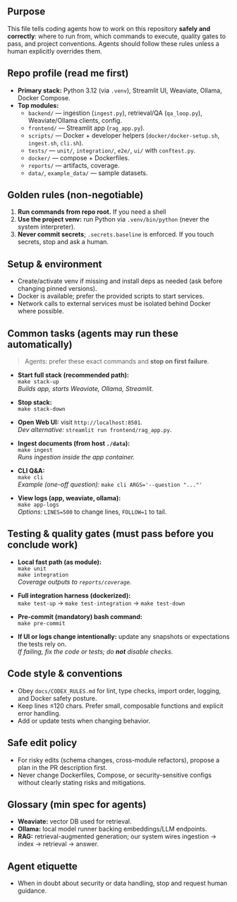 ## Purpose  
This file tells coding agents how to work on this repository **safely and correctly**: where to run from, which
commands to execute, quality gates to pass, and project conventions. Agents should follow these rules unless a human
explicitly overrides them.

## Repo profile (read me first)  
- **Primary stack:** Python 3.12 (via `.venv`), Streamlit UI, Weaviate, Ollama, Docker Compose.  
- **Top modules:**  
  - `backend/` — ingestion (`ingest.py`), retrieval/QA (`qa_loop.py`), Weaviate/Ollama clients, config.  
  - `frontend/` — Streamlit app (`rag_app.py`).  
  - `scripts/` — Docker + developer helpers (`docker/docker-setup.sh`, `ingest.sh`, `cli.sh`).  
  - `tests/` — `unit/`, `integration/`, `e2e/`, `ui/` with `conftest.py`.  
  - `docker/` — compose + Dockerfiles.  
  - `reports/` — artifacts, coverage.  
  - `data/`, `example_data/` — sample datasets.

## Golden rules (non-negotiable)  
1) **Run commands from repo root.** If you need a shell 
2) **Use the project venv:** run Python via `.venv/bin/python` (never the system interpreter).  
3) **Never commit secrets**; `.secrets.baseline` is enforced. If you touch secrets, stop and ask a human.  

## Setup & environment  
- Create/activate venv if missing and install deps as needed (ask before changing pinned versions).  
- Docker is available; prefer the provided scripts to start services.  
- Network calls to external services must be isolated behind Docker where possible.

## Common tasks (agents may run these automatically)  
> Agents: prefer these exact commands and **stop on first failure**.

- **Start full stack (recommended path):**  
  `make stack-up`  
  _Builds app, starts Weaviate, Ollama, Streamlit._

- **Stop stack:**  
  `make stack-down`

- **Open Web UI:** visit `http://localhost:8501`.  
  _Dev alternative:_ `streamlit run frontend/rag_app.py`.

- **Ingest documents (from host `./data`):**  
  `make ingest`  
  _Runs ingestion inside the app container._

- **CLI Q&A:**  
  `make cli`  
  _Example (one-off question):_ `make cli ARGS='--question "..."'`

- **View logs (app, weaviate, ollama):**  
  `make app-logs`  
  _Options:_ `LINES=500` to change lines, `FOLLOW=1` to tail.

## Testing & quality gates (must pass before you conclude work)  
- **Local fast path (as module):**  
  `make unit`  
  `make integration`  
  _Coverage outputs to `reports/coverage`._

- **Full integration harness (dockerized):**  
  `make test-up` → `make test-integration` → `make test-down`

- **Pre-commit (mandatory) bash command:**  
  `make pre-commit`

- **If UI or logs change intentionally:** update any snapshots or expectations the tests rely on.  
  _If failing, fix the code or tests; do **not** disable checks._

## Code style & conventions  
- Obey `docs/CODEX_RULES.md` for lint, type checks, import order, logging, and Docker safety posture.  
- Keep lines ≤120 chars. Prefer small, composable functions and explicit error handling.  
- Add or update tests when changing behavior.

## Safe edit policy  
- For risky edits (schema changes, cross-module refactors), propose a plan in the PR description first.  
- Never change Dockerfiles, Compose, or security-sensitive configs without clearly stating risks and mitigations.  

## Glossary (min spec for agents)  
- **Weaviate:** vector DB used for retrieval.  
- **Ollama:** local model runner backing embeddings/LLM endpoints.  
- **RAG:** retrieval-augmented generation; our system wires ingestion → index → retrieval → answer.

## Agent etiquette  
- When in doubt about security or data handling, stop and request human guidance.
